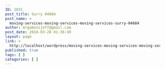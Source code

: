 ```yaml
---
ID: 1831
post_title: Surry 04684
post_name: >
  moving-services-moving-services-moving-services-surry-04684
author: mrgabonijeff@gmail.com
post_date: 2018-03-28 01:36:49
layout: page
link: >
  http://localhost/wordpress/moving-services-moving-services-moving-services-surry-04684/
published: true
tags: [ ]
categories: [ ]
---
```

